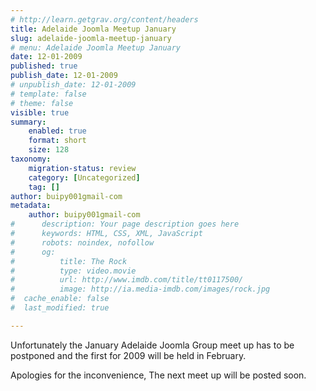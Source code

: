 ```yaml
---
# http://learn.getgrav.org/content/headers
title: Adelaide Joomla Meetup January
slug: adelaide-joomla-meetup-january
# menu: Adelaide Joomla Meetup January
date: 12-01-2009
published: true
publish_date: 12-01-2009
# unpublish_date: 12-01-2009
# template: false
# theme: false
visible: true
summary:
    enabled: true
    format: short
    size: 128
taxonomy:
    migration-status: review
    category: [Uncategorized]
    tag: []
author: buipy001gmail-com
metadata:
    author: buipy001gmail-com
#      description: Your page description goes here
#      keywords: HTML, CSS, XML, JavaScript
#      robots: noindex, nofollow
#      og:
#          title: The Rock
#          type: video.movie
#          url: http://www.imdb.com/title/tt0117500/
#          image: http://ia.media-imdb.com/images/rock.jpg
#  cache_enable: false
#  last_modified: true

---
```


Unfortunately the January Adelaide Joomla Group meet up has to be postponed and the first for 2009 will be held in February.

Apologies for the inconvenience, The next meet up will be posted soon.